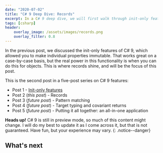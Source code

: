 ```yaml
---
date: "2020-07-02"
title: "C# 9 Deep Dive: Records"
excerpt: In a C# 9 deep dive, we will first walk through init-only features.
tags: [csharp]
header:
    overlay_image: /assets/images/records.png
    overlay_filter: 0.8
---
```


In the previous post, we discussed the init-only features of C# 9, which allowed you to make individual properties immutable. That works great on a case-by-case basis, but the real power in this functionality is when you can do this for objects. This is where records shine, and will be the focus of this post.

This is the second post in a five-post series on C# 9 features:

- Post 1 - [Init-only features](https://daveabrock.com/2020/06/29/c-sharp-9-deep-dive-inits)
- Post 2 (*this post*) - Records
- Post 3 (*future post*) - Pattern matching
- Post 4 (*future post*) - Target typing and covariant returns
- Post 5 (*future post*) - Putting it all together: an all-in-one application

**Heads up!** C# 9 is still in preview mode, so much of this content might change. I will do my best to update it as I come across it, but that is not guaranteed. Have fun, but your experience may vary.
{: .notice--danger}

## What's next
